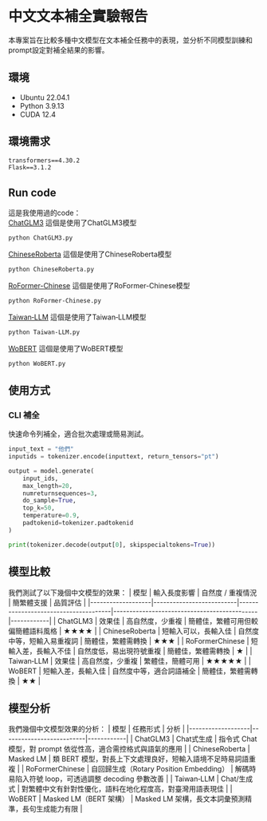 # 中文文本補全實驗報告

本專案旨在比較多種中文模型在文本補全任務中的表現，並分析不同模型訓練和prompt設定對補全結果的影響。

## 環境
- Ubuntu 22.04.1
- Python 3.9.13
- CUDA 12.4

## 環境需求
```txt
transformers==4.30.2
Flask==3.1.2
```

## Run code
這是我使用過的code：<br>
[ChatGLM3](https://github.com/marcoleung052/113.3_holiday/blob/6c24be4ab5bb1daf136aa98c94cebcb1f6301cd5/ChatGLM3.py "游標顯示") 這個是使用了ChatGLM3模型<br>
```txt
python ChatGLM3.py
```
[ChineseRoberta](https://github.com/marcoleung052/113.3_holiday/blob/6c24be4ab5bb1daf136aa98c94cebcb1f6301cd5/ChineseRoberta.py "游標顯示") 這個是使用了ChineseRoberta模型<br>
```txt
python ChineseRoberta.py
```

[RoFormer-Chinese](https://github.com/marcoleung052/113.3_holiday/blob/6c24be4ab5bb1daf136aa98c94cebcb1f6301cd5/RoFormer-Chinese.py "游標顯示") 這個是使用了RoFormer-Chinese模型<br>
```txt
python RoFormer-Chinese.py
```

[Taiwan‑LLM](https://github.com/marcoleung052/113.3_holiday/blob/6c24be4ab5bb1daf136aa98c94cebcb1f6301cd5/Taiwan%E2%80%91LLM.py "游標顯示") 這個是使用了Taiwan‑LLM模型<br>
```txt
python Taiwan‑LLM.py
```

[WoBERT](https://github.com/marcoleung052/113.3_holiday/blob/6c24be4ab5bb1daf136aa98c94cebcb1f6301cd5/WoBERT.py "游標顯示") 這個是使用了WoBERT模型<br>
```txt
python WoBERT.py
```

## 使用方式
### CLI 補全
快速命令列補全，適合批次處理或簡易測試。
```python
input_text = "他們"
inputids = tokenizer.encode(inputtext, return_tensors="pt")

output = model.generate(
    input_ids,
    max_length=20,
    numreturnsequences=3,
    do_sample=True,
    top_k=50,
    temperature=0.9,
    padtokenid=tokenizer.padtokenid
)

print(tokenizer.decode(output[0], skipspecialtokens=True))
```

## 模型比較
我們測試了以下幾個中文模型的效果：
| 模型              | 輸入長度影響             | 自然度 / 重複情況                   | 簡繁體支援                                  | 品質評估 |
|-------------------|--------------------------|--------------------------------------|---------------------------------------------|------------|
| ChatGLM3          | 效果佳                   | 高自然度，少重複                    | 簡體佳，繁體可用但較偏簡體語料風格         | ★★★★       |
| ChineseRoberta    | 短輸入可以，長輸入佳     | 自然度中等，短輸入易重複詞          | 簡體佳，繁體需轉換                          | ★★★        |
| RoFormerChinese   | 短輸入差，長輸入不佳     | 自然度低，易出現符號重複            | 簡體佳，繁體需轉換                          | ★          |
| Taiwan‑LLM        | 效果佳                   | 高自然度，少重複                    | 繁體佳，簡體可用                            | ★★★★★      |
| WoBERT            | 短輸入差，長輸入佳       | 自然度中等，適合詞語補全            | 簡體佳，繁體需轉換                          | ★★         |

## 模型分析
我們幾個中文模型效果的分析：
| 模型              | 任務形式             | 分析 |
|-------------------|--------------------------|------------|
| ChatGLM3          | Chat式生成 | 指令式 Chat 模型，對 prompt 依從性高，適合需控格式與語氣的應用 |
| ChineseRoberta    | Masked LM | 類 BERT 模型，對長上下文處理良好，短輸入語境不足時易詞語重複 |
| RoFormerChinese   | 自回歸生成（Rotary Position Embedding） | 解碼時易陷入符號 loop，可透過調整 decoding 參數改善 |
| Taiwan‑LLM        | Chat/生成式 | 對繁體中文有針對性優化，語料在地化程度高，對臺灣用語表現佳      |
| WoBERT            | Masked LM（BERT 架構） | Masked LM 架構，長文本詞彙預測精準，長句生成能力有限 |
